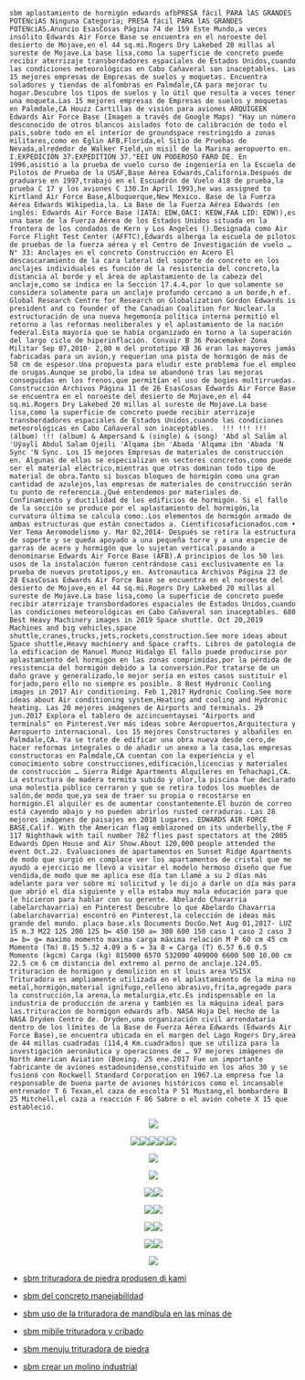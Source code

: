 
```
sbm aplastamiento de hormigón edwards afbPRESA fácil PARA lAS GRANDES POTENciAS Ninguna Categoria; PRESA fácil PARA lAS GRANDES POTENciAS.Anuncio EsasCosas Página 74 de 159 Este Mundo,a veces insólito Edwards Air Force Base se encuentra en el noroeste del desierto de Mojave,en el 44 sq.mi.Rogers Dry Lakebed 20 millas al sureste de Mojave.La base lisa,como la superficie de concreto puede recibir aterrizaje transbordadores espaciales de Estados Unidos,cuando las condiciones meteorológicas en Cabo Cañaveral son inaceptables. Las 15 mejores empresas de Empresas de suelos y moquetas. Encuentra soladores y tiendas de alfombras en Palmdale,CA para mejorar tu hogar.Descubre los tipos de suelos y lo útil que resulta a veces tener una moqueta.Las 15 mejores empresas de Empresas de suelos y moquetas en Palmdale,CA Houzz Cartillas de visión para aviones ARQUIGEEK Edwards Air Force Base (Imagen a través de Google Maps) "Hay un número desconocido de otros blancos aislados foto de calibración de todo el país,sobre todo en el interior de groundspace restringido a zonas militares,como en Eglin AFB,Florida,el Sitio de Pruebas de Nevada,alrededor de Walker Field,un misil de la Marina aeropuerto en. I.EXPEDICIÓN 37.EXPEDITION 37."EEI UN PODEROSO FARO DE. En 1996,asistió a la prueba de vuelo curso de ingeniería en la Escuela de Pilotos de Prueba de la USAF,Base Aérea Edwards,California.Después de graduarse en 1997,trabajó en el Escuadrón de Vuelo 418 de prueba,la prueba C 17 y los aviones C 130.In April 1993,he was assigned to Kirtland Air Force Base,Albuquerque,New Mexico. Base de la Fuerza Aérea Edwards Wikipedia,la. La Base de la Fuerza Aérea Edwards (en inglés: Edwards Air Force Base (IATA: EDW,OACI: KEDW,FAA LID: EDW)),es una base de la Fuerza Aérea de los Estados Unidos situada en la frontera de los condados de Kern y Los Ángeles ().Designada como Air Force Flight Test Center (AFFTC),Edwards alberga la escuela de pilotos de pruebas de la fuerza aérea y el Centro de Investigación de vuelo … N° 33: Anclajes en el concreto Construcción en Acero El descascaramiento de la cara lateral del soporte de concreto en los anclajes individuales es función de la resistencia del concreto,la distancia al borde y el área de aplastamiento de la cabeza del anclaje,como se indica en la Sección 17.4.4,por lo que solamente se considera solamente para un anclaje profundo cercano a un borde,h ef. Global Research Centre for Research on Globalization Gordon Edwards is president and co founder of the Canadian Coalition for Nuclear.la estructuración de una nueva hegemonía política interna permitió el retorno a las reformas neoliberales y el aplastamiento de la nación federal.Esta mayoría que se había organizado en torno a la superación del largo ciclo de hiperinflación. Convair B 36 Peacemaker Zona Militar Sep 07,2010· 2,80 m del prototipo XB 36 eran las mayores jamás fabricadas para un avión,y requerían una pista de hormigón de más de 58 cm de espesor.Una propuesta para eludir este problema fue el empleo de orugas.Aunque se probó,la idea se abandonó tras las mejoras conseguidas en los frenos,que permitían el uso de bogies multirruedas. Construcción Archivos Página 11 de 26 EsasCosas Edwards Air Force Base se encuentra en el noroeste del desierto de Mojave,en el 44 sq.mi.Rogers Dry Lakebed 20 millas al sureste de Mojave.La base lisa,como la superficie de concreto puede recibir aterrizaje transbordadores espaciales de Estados Unidos,cuando las condiciones meteorológicas en Cabo Cañaveral son inaceptables.  !!! !!! !!! (álbum) !!! (album) & Ampersand & (single) & (song) 'Abd al Salām al 'Uŷaylī Abdul Salam Ojeili 'Alqama ibn 'Abada 'Alqama ibn 'Abada 'N Sync 'N Sync. Los 15 mejores Empresas de materiales de construcción en. Algunas de ellas se especializan en sectores concretos,como puede ser el material eléctrico,mientras que otras dominan todo tipo de material de obra.Tanto si buscas bloques de hormigón como una gran cantidad de azulejos,las empresas de materiales de construcción serán tu punto de referencia.¿Qué entendemos por materiales de. Confinamiento y ductilidad de los edificios de hormigón. Si el fallo de la sección se produce por el aplastamiento del hormigón,la curvatura última se calcula como:.Los elementos de hormigón armado de ambas estructuras que están conectados a. Cientificosaficionados.com • Ver Tema Aeromodelismo y. Mar 02,2014· Después se retira la estructura de soporte y se queda apoyado a una pequeña torre y a una especie de garras de acero y hormigón que lo sujetan vertical.pasando a denominarse Edwards Air Force Base (AFB).A principios de los 50 los usos de la instalación fueron centrándose casi exclusivamente en la prueba de nuevos prototipos,y en. Astronautica Archivos Página 23 de 28 EsasCosas Edwards Air Force Base se encuentra en el noroeste del desierto de Mojave,en el 44 sq.mi.Rogers Dry Lakebed 20 millas al sureste de Mojave.La base lisa,como la superficie de concreto puede recibir aterrizaje transbordadores espaciales de Estados Unidos,cuando las condiciones meteorológicas en Cabo Cañaveral son inaceptables. 680 Best Heavy Machinery images in 2019 Space shuttle. Oct 20,2019 Machines and big vehicles,space shuttle,cranes,trucks,jets,rockets,construction.See more ideas about Space shuttle,Heavy machinery and Space crafts. Libros de patologia de la edificacion de Manuel Munoz Hidalgo El fallo puede producirse por aplastamiento del hormigón en las zonas comprimidas,por la pérdida de resistencia del hormigón debido a la conversión.Por tratarse de un daño grave y generalizado,lo mejor sería en estos casos sustituir el forjado,pero ello no siempre es posible. 8 Best Hydronic Cooling images in 2017 Air conditioning. Feb 1,2017 Hydronic Cooling.See more ideas about Air conditioning system,Heating and cooling and Hydronic heating. Las 20 mejores imágenes de Airports and terminals. 29 jun.2017 Explora el tablero de azcincuentaysei "Airports and terminals" en Pinterest.Ver más ideas sobre Aeropuertos,Arquitectura y Aeropuerto internacional. Los 15 mejores Constructores y albañiles en Palmdale,CA. Ya se trate de edificar una obra nueva desde cero,de hacer reformas integrales o de añadir un anexo a la casa,las empresas constructoras en Palmdale,CA cuentan con la experiencia y el conocimiento sobre construcciones,edificación,licencias y materiales de construcción … Sierra Ridge Apartments Alquileres en Tehachapi,CA. La estructura de madera termita subido y olor,la piscina fue declarado una molestia público cerraron y que se retira todos los muebles de salón,de modo que,ya sea de traer su propia o recostarse en hormigón.El alquiler es de aumentar constantemente.El buzón de correo está cayendo abajo y no pueden abrirlos rusted cerraduras. Las 28 mejores imágenes de paisajes en 2018 Lugares. EDWARDS AIR FORCE BASE,Calif. With the American flag emblazoned on its underbelly,the F 117 Nighthawk with tail number 782 flies past spectators at the 2005 Edwards Open House and Air Show.About 120,000 people attended the event Oct.22. Evaluaciones de apartamentos en Sunset Ridge Apartments de modo que surgió en complace ver los apartamentos de cristal que me ayudó a ejercicio me llevó a visitar el modelo hermoso diseño que fue vendida,de modo que me aplica ese día tan Llamé a su 2 días más adelante para ver sobre mi solicitud y le dijo a darle un día más para que abrió el día siguiente y ella estaba muy mala educación para que le hicieron para hablar con su gerente. Abelardo Chavarria (abelarchavarria) en Pinterest Descubre lo que Abelardo Chavarria (abelarchavarria) encontró en Pinterest,la colección de ideas más grande del mundo. placa base.xls Documents DocGo.Net Aug 01,2017· LUZ 15 m.3 M22 125 200 125 b= 450 150 a= 300 600 150 caso 1 caso 2 caso 3 a= b= g= maximo momento maxima carga máxima relación M P 60 cm 45 cm Momento (Tm) 8.15 5.32 4.09 a 6 = 3a 8 = Carga (T) 6.57 6.6 0.5 Momento (kgcm) Carga (kg) 815000 6570 532000 409000 6600 500 10.00 cm 22.5 cm 6 cm distancia del extremo al perno de anclaje.124.05. trituracion de hormigon y demolicion en st louis area VSI5X Trituradora es ampliamente utilizada en el aplastamiento de la mina no metal,hormigón,material ignífugo,relleno abrasivo,frita,agregado para la construcción,la arena,la metalurgia,etc.Es indispensable en la industria de producción de arena y también es la máquina ideal para las.trituracion de hormigon edwards afb. NASA Hoja Del Hecho de la NASA Dryden Centro de. Dryden,una organización civil arrendataria dentro de los límites de la Base de Fuerza Aérea Edwards (Edwards Air Force Base),se encuentra ubicada en el margen del Lago Rogers Dry,área de 44 millas cuadradas (114,4 Km.cuadrados) que se utiliza para la investigación aeronáutica y operaciones de … 97 mejores imágenes de North American Aviation (Boeing. 25 ene.2017 Fue un importante fabricante de aviones estadounidense,constituido en los años 30 y se fusionó con Rockwell Standard Corporation en 1967.La empresa fue la responsable de buena parte de aviones históricos como el incansable entrenador T 6 Texan,el caza de escolta P 51 Mustang,el bombardero B 25 Mitchell,el caza a reacción F 86 Sabre o el avión cohete X 15 que estableció. 
```

<div align="center">

<a href="https://es-crusher.shibang-china.com/github&k=sbm+aplastamiento+de+hormig%C3%B3n+edwards+afb"><img src="https://static.shibang-china.com/es/crusher/logo.jpg"></a>

<a href="https://es-crusher.shibang-china.com/github&k=sbm+aplastamiento+de+hormig%C3%B3n+edwards+afb"><img src="https://static.shibang-china.com/es/crusher/index.jpg"></a><a href="https://es-crusher.shibang-china.com/material.htmlgithub&k=sbm+aplastamiento+de+hormig%C3%B3n+edwards+afb"><img src="https://static.shibang-china.com/es/crusher/material.jpg"></a><a href="https://es-crusher.shibang-china.com/application.htmlgithub&k=sbm+aplastamiento+de+hormig%C3%B3n+edwards+afb"><img src="https://static.shibang-china.com/es/crusher/application.jpg"></a><a href="https://es-crusher.shibang-china.com/aboutus.htmlgithub&k=sbm+aplastamiento+de+hormig%C3%B3n+edwards+afb"><img src="https://static.shibang-china.com/es/crusher/aboutus.jpg"></a><a href="https://es-crusher.shibang-china.com/contact.htmlgithub&k=sbm+aplastamiento+de+hormig%C3%B3n+edwards+afb"><img src="https://static.shibang-china.com/es/crusher/contact.jpg"></a>

<a href="https://es-crusher.shibang-china.com/github&k=sbm+aplastamiento+de+hormig%C3%B3n+edwards+afb"><img src="https://static.shibang-china.com/es/crusher/banner.jpg"></a>

<a href="https://swt.shibang-china.com/github&k=sbm+aplastamiento+de+hormig%C3%B3n+edwards+afb"><img src="https://static.shibang-china.com/es/crusher/text.jpg"></a>

<a href="https://swt.shibang-china.com/github&k=sbm+aplastamiento+de+hormig%C3%B3n+edwards+afb"><img src="https://static.shibang-china.com/es/crusher/chat.jpg"></a><a href="https://es-crusher.shibang-china.com/contact.htmlgithub&k=sbm+aplastamiento+de+hormig%C3%B3n+edwards+afb"><img src="https://static.shibang-china.com/es/crusher/message.jpg"></a>

<a href="https://es-crusher.shibang-china.com/products/pe.htmlgithub&k=sbm+aplastamiento+de+hormig%C3%B3n+edwards+afb"><img src="https://static.shibang-china.com/es/crusher/pe.jpg"></a><a href="https://es-crusher.shibang-china.com/products/pf.htmlgithub&k=sbm+aplastamiento+de+hormig%C3%B3n+edwards+afb"><img src="https://static.shibang-china.com/es/crusher/pf.jpg"></a>

<a href="https://es-crusher.shibang-china.com/products/hpt.htmlgithub&k=sbm+aplastamiento+de+hormig%C3%B3n+edwards+afb"><img src="https://static.shibang-china.com/es/crusher/hpt.jpg"></a><a href="https://es-crusher.shibang-china.com/products/vsi.htmlgithub&k=sbm+aplastamiento+de+hormig%C3%B3n+edwards+afb"><img src="https://static.shibang-china.com/es/crusher/vsi.jpg"></a>

<a href="https://es-crusher.shibang-china.com/products/klv.htmlgithub&k=sbm+aplastamiento+de+hormig%C3%B3n+edwards+afb"><img src="https://static.shibang-china.com/es/crusher/klv.jpg"></a><a href="https://es-crusher.shibang-china.com/products/portable.htmlgithub&k=sbm+aplastamiento+de+hormig%C3%B3n+edwards+afb"><img src="https://static.shibang-china.com/es/crusher/portable.jpg"></a>

<a href="https://swt.shibang-china.com/github&k=sbm+aplastamiento+de+hormig%C3%B3n+edwards+afb"><img src="https://static.shibang-china.com/es/crusher/case.jpg"></a>

</div>


* [sbm trituradora de piedra produsen di kami](sbm%20trituradora%20de%20piedra%20produsen%20di%20kami.md)

* [sbm del concreto manejabilidad](sbm%20del%20concreto%20manejabilidad.md)

* [sbm uso de la trituradora de mandíbula en las minas de](sbm%20uso%20de%20la%20trituradora%20de%20mand%C3%ADbula%20en%20las%20minas%20de.md)

* [sbm mibile trituradora y cribado](sbm%20mibile%20trituradora%20y%20cribado.md)

* [sbm menuju trituradora de piedra](sbm%20menuju%20trituradora%20de%20piedra.md)

* [sbm crear un molino industrial](sbm%20crear%20un%20molino%20industrial.md)